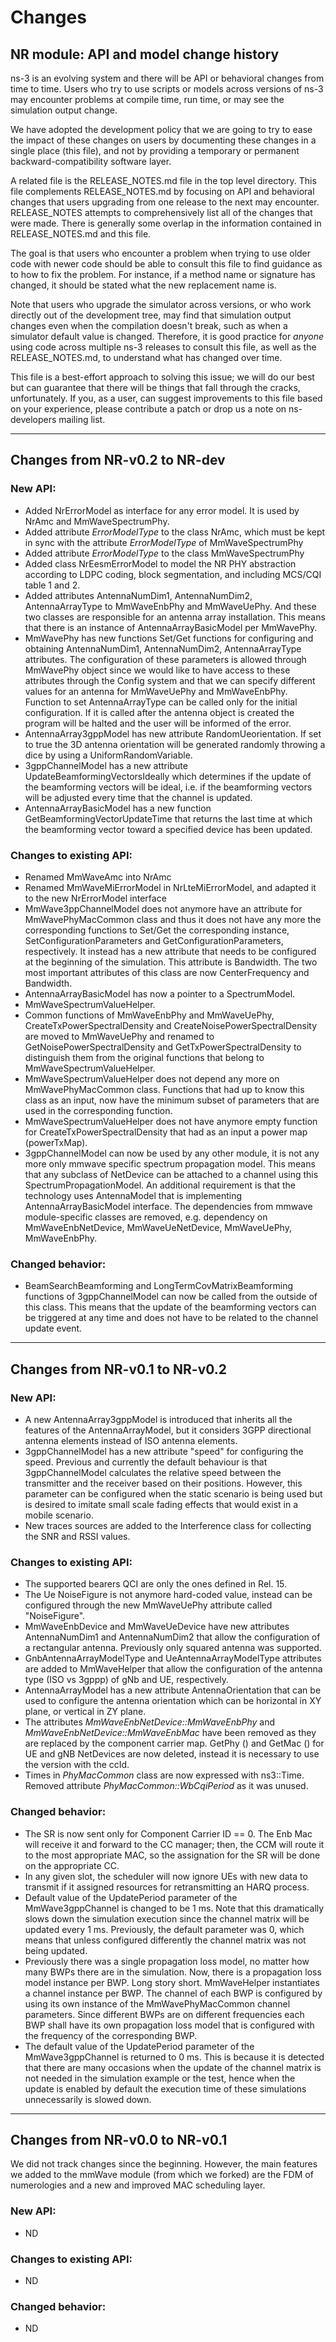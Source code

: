 <!--
/**
 * \page changes Changes
 * \brief Changelog of 5G-LENA
 */
-->

Changes
=======

NR module: API and model change history
---------------------------------------

<!-- This ChangeLog is updated in the reverse order with the most recent changes coming first.  Date format:  DD-MM-YYYY -->

ns-3 is an evolving system and there will be API or behavioral changes
from time to time.   Users who try to use scripts or models across
versions of ns-3 may encounter problems at compile time, run time, or
may see the simulation output change.

We have adopted the development policy that we are going to try to ease
the impact of these changes on users by documenting these changes in a
single place (this file), and not by providing a temporary or permanent
backward-compatibility software layer.

A related file is the RELEASE_NOTES.md file in the top level directory.
This file complements RELEASE_NOTES.md by focusing on API and behavioral
changes that users upgrading from one release to the next may encounter.
RELEASE_NOTES attempts to comprehensively list all of the changes
that were made.  There is generally some overlap in the information
contained in RELEASE_NOTES.md and this file.

The goal is that users who encounter a problem when trying to use older
code with newer code should be able to consult this file to find
guidance as to how to fix the problem.  For instance, if a method name
or signature has changed, it should be stated what the new replacement
name is.

Note that users who upgrade the simulator across versions, or who work
directly out of the development tree, may find that simulation output
changes even when the compilation doesn't break, such as when a
simulator default value is changed.  Therefore, it is good practice for
_anyone_ using code across multiple ns-3 releases to consult this file,
as well as the RELEASE_NOTES.md, to understand what has changed over time.

This file is a best-effort approach to solving this issue; we will do
our best but can guarantee that there will be things that fall through
the cracks, unfortunately.  If you, as a user, can suggest improvements
to this file based on your experience, please contribute a patch or drop
us a note on ns-developers mailing list.

---

## Changes from NR-v0.2 to NR-dev

### New API:

* Added NrErrorModel as interface for any error model. It is used by NrAmc and
MmWaveSpectrumPhy.
* Added attribute *ErrorModelType* to the class NrAmc, which must be kept in
sync with the attribute *ErrorModelType* of MmWaveSpectrumPhy
* Added attribute *ErrorModelType* to the class MmWaveSpectrumPhy
* Added class NrEesmErrorModel to model the NR PHY abstraction according to LDPC
coding, block segmentation, and including MCS/CQI table 1 and 2.
* Added attributes AntennaNumDim1, AntennaNumDim2, AntennaArrayType to 
MmWaveEnbPhy and MmWaveUePhy. And these two classes are responsible for an 
antenna array installation. This means that there is an instance of 
AntennaArrayBasicModel per MmWavePhy. 
* MmWavePhy has new functions Set/Get functions for configuring and 
obtaining AntennaNumDim1, AntennaNumDim2, AntennaArrayType attributes. The 
configuration of these parameters is allowed through MmWavePhy object since 
we would like to have access to these attributes through the Config system 
and that we can specify different values for an antenna for MmWaveUePhy and 
MmWaveEnbPhy. Function to set AntennaArrayType can be called only for the 
initial configuration. If it is called after the antenna object is created the 
program will be halted and the user will be informed of the error.
* AntennaArray3gppModel has new attribute RandomUeorientation. If set to true 
the 3D antenna orientation will be generated randomly throwing a dice by 
using a UniformRandomVariable. 
* 3gppChannelModel has a new attribute UpdateBeamformingVectorsIdeally which 
determines if the update of the beamforming vectors will be ideal, i.e. if 
the beamforming vectors will be adjusted every time that the channel is updated.
* AntennaArrayBasicModel has a new function GetBeamformingVectorUpdateTime 
that returns the last time at which the beamforming vector toward a specified 
device has been updated.

### Changes to existing API:

* Renamed MmWaveAmc into NrAmc
* Renamed MmWaveMiErrorModel in NrLteMiErrorModel, and adapted it to the new
NrErrorModel interface
* MmWave3ppChannelModel does not anymore have an attribute for 
MmWavePhyMacCommon class and thus it does not have any more the corresponding 
functions to Set/Get the corresponding instance, SetConfigurationParameters 
and GetConfigurationParameters, respectively. It instead has a new attribute 
that needs to be configured at the beginning of the simulation. 
This attribute is Bandwidth. The two most important attributes of this class 
are now CenterFrequency and Bandwidth.
* AntennaArrayBasicModel has now a pointer to a SpectrumModel.
* MmWaveSpectrumValueHelper.
* Common functions of MmWaveEnbPhy and MmWaveUePhy, 
CreateTxPowerSpectralDensity and CreateNoisePowerSpectralDensity are moved to 
MmWaveUePhy and renamed to GetNoisePowerSpectralDensity and 
GetTxPowerSpectralDensity to distinguish them from the original functions that 
belong to MmWaveSpectrumValueHelper.
* MmWaveSpectrumValueHelper does not depend any more on MmWavePhyMacCommon 
class. Functions that had up to know this class as an input, now have the 
minimum subset of parameters that are used in the corresponding function. 
* MmWaveSpectrumValueHelper does not have anymore empty function for 
CreateTxPowerSpectralDensity that had as an input a power map (powerTxMap).
* 3gppChannelModel can now be used by any other module, it is not any more 
only mmwave specific spectrum propagation model. This means that any subclass 
of NetDevice can be attached to a channel using this SpectrumPropagationModel. 
An additional requirement is that the technology uses AntennaModel that is 
implementing AntennaArrayBasicModel interface. The 
dependencies from mmwave module-specific classes are removed, e.g. dependency on 
 MmWaveEnbNetDevice, MmWaveUeNetDevice, MmWaveUePhy, MmWaveEnbPhy.

### Changed behavior:
* BeamSearchBeamforming and LongTermCovMatrixBeamforming functions of 
3gppChannelModel can now be called from the outside of this class. This means 
that the update of the beamforming vectors can be triggered at any time and 
does not have to be related to the channel update event. 

---

## Changes from NR-v0.1 to NR-v0.2

### New API:

* A new AntennaArray3gppModel is introduced that inherits all the features of the AntennaArrayModel, but it considers 3GPP directional antenna elements instead of ISO antenna elements.
* 3gppChannelModel has a new attribute "speed" for configuring the speed. Previous and currently the default behaviour is that 3gppChannelModel calculates the relative speed between the transmitter and the receiver based on their positions. However, this parameter can be configured when the static scenario is being used but is desired to imitate small scale fading effects that would exist in a mobile scenario.
* New traces sources are added to the Interference class for collecting the SNR and RSSI values. 

### Changes to existing API:

* The supported bearers QCI are only the ones defined in Rel. 15.
* The Ue NoiseFigure is not anymore hard-coded value, instead can be configured through the new MmWaveUePhy attribute called "NoiseFigure".
* MmWaveEnbDevice and MmWaveUeDevice have new attributes AntennaNumDim1 and AntennaNumDim2 that allow the configuration of a rectangular antenna. Previously only squared antenna was supported.
* GnbAntennaArrayModelType and UeAntennaArrayModelType attributes are added to MmWaveHelper that allow the configuration of the antenna type (ISO vs 3gppp) of gNb and UE, respectively.
* AntennaArrayModel has a new attribute AntennaOrientation that can be used to configure the antenna orientation which can be horizontal in XY plane, or vertical in ZY plane.
* The attributes _MmWaveEnbNetDevice::MmWaveEnbPhy_ and _MmWaveEnbNetDevice::MmWaveEnbMac_ have been removed as they are replaced by the component carrier map. GetPhy () and GetMac () for UE and gNB NetDevices are now deleted, instead it is necessary to use the version with the ccId.
* Times in _PhyMacCommon_ class are now expressed with ns3::Time.
Removed attribute _PhyMacCommon::WbCqiPeriod_ as it was unused.

### Changed behavior:
* The SR is now sent only for Component Carrier ID == 0. The Enb Mac will receive it and forward to the CC manager; then, the CCM will route it to the most appropriate MAC, so the assignation for the SR will be done on the appropriate CC.
* In any given slot, the scheduler will now ignore UEs with new data to transmit if it assigned resources for retransmitting an HARQ process.
*  Default value of the UpdatePeriod parameter of the MmWave3gppChannel is changed to be 1 ms. Note that this dramatically slows down the simulation execution since the channel matrix will be updated every 1 ms. Previously, the default parameter was 0, which means that unless configured differently the channel matrix was not being updated.
* Previously there was a single propagation loss model, no matter how many BWPs there are in the simulation. Now, there is a propagation loss model instance per BWP. Long story short. MmWaveHelper instantiates a channel instance per BWP. The channel of each BWP is configured by using its own instance of the MmWavePhyMacCommon channel parameters. Since different BWPs are on different frequencies each BWP shall have its own propagation loss model that is configured with the frequency of the corresponding BWP.
* The default value of the UpdatePeriod parameter of the MmWave3gppChannel is returned to 0 ms. This is because it is detected that there are many occasions when the update of the channel matrix is not needed in the simulation example or the test, hence when the update is enabled by default the execution time of these simulations unnecessarily is slowed down.

---

## Changes from NR-v0.0 to NR-v0.1

We did not track changes since the beginning. However, the main features we added to the mmWave module (from which we forked) are the FDM of numerologies and a new and improved MAC scheduling layer.

### New API:

* ND

### Changes to existing API:

* ND

### Changed behavior:

* ND
